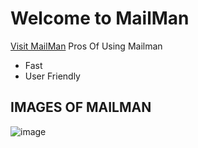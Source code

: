 # Welcome to MailMan
[Visit MailMan](https://mail-man-5397.onrender.com/)
Pros Of Using Mailman
- Fast 
- User Friendly

## IMAGES OF MAILMAN
![image](https://thumbs.dreamstime.com/z/mailman-12265846.jpg)
